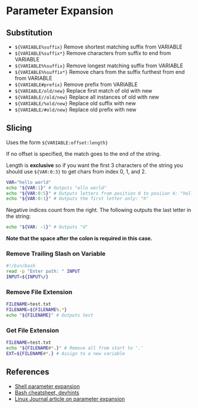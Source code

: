 # Parameter Expansion

Substitution
------------
* `${VARIABLE%suffix}` Remove shortest matching suffix from VARIABLE
* `${VARIABLE%suffix*}` Remove characters from suffix to end from VARIABLE
* `${VARIABLE%%suffix}` Remove longest matching suffix from VARIABLE
* `${VARIABLE%%suffix*}` Remove chars from the suffix furthest from end from VARIABLE
* `${VARIABLE#prefix}` Remove prefix from VARIABLE
* `${VARIABLE/old/new}` Replace first match of old with new
* `${VARIABLE//old/new}` Replace all instances of old with new
* `${VARIABLE/%old/new}` Replace old suffix with new
* `${VARIABLE/#old/new}` Replace old prefix with new

Slicing
-------
Uses the form `${VARIABLE:offset:length}`

If no offset is specified, the match goes to the end of the string.

Length is **exclusive** so if you want the first 3 characters of the string you should use `${VAR:0:3}` to get chars from index 0, 1, and 2.

```bash
VAR="hello world"
echo "${VAR:1}" # Outputs "ello world"
echo "${VAR:0:5}" # Outputs letters from position 0 to posiion 4: "hello"
echo "${VAR:0:1}" # Outputs the first letter only: "h"
```

Negative indices count from the right. The following outputs the last letter in the string:

```bash
echo "${VAR: -1}" # Outputs "d"
```
__Note that the space after the colon is required in this case.__

### Remove Trailing Slash on Variable
```bash
#!/bin/bash
read -p "Enter path: " INPUT
INPUT=${INPUT%/}
```

### Remove File Extension
```bash
FILENAME=test.txt
FILENAME=${FILENAME%.*}
echo "${FILENAME}" # Outputs test
```

### Get File Extension
```bash
FILENAME=test.txt
echo "${FILENAME#*.}" # Remove all from start to '.'
EXT=${FILENAME#*.} # Assign to a new variable
```


References
----------
* [Shell parameter expansion][2]
* [Bash cheatsheet, devhints][1]
* [Linux Journal article on parameter expansion][3]

[1]: https://devhints.io/bash
[2]: https://www.gnu.org/software/bash/manual/html_node/Shell-Parameter-Expansion.html
[3]: https://www.linuxjournal.com/content/bash-parameter-expansion
